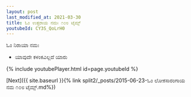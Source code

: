 ```yaml
---
layout: post
last_modified_at: 2021-03-30
title: ಓಂ ಉತ್ತರಾಯ ನಮಃ ೧೦೮ ಟೈಮ್ಸ್
youtubeId: CY3S_QoLrH0
---
```

 
 
 ಓಂ ನಿರಾಯಾ ನಮಃ  
 
 -  ಯಾವುದೇ ಕಳಂಕವಿಲ್ಲದೆ ಯಾರು 
 
  
 
  
 
 
 
 
 
 


{% include youtubePlayer.html id=page.youtubeId %}
 
[Next]({{ site.baseurl }}{% link  split2/_posts/2015-06-23-ಓಂ ಲೋಕಸಾರಂಗಾಯ ನಮ ೧೦೮ ಟೈಮ್ಸ್.md%})
 
